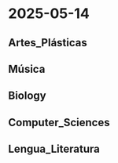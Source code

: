 # 2025-05-14 <!-- markmap: foldAll -->

## Artes_Plásticas

## Música

## Biology

## Computer_Sciences

## Lengua_Literatura

